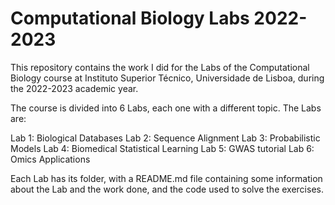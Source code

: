 Computational Biology Labs 2022-2023
===============================
This repository contains the work I did for the Labs of the Computational Biology course at Instituto Superior Técnico, Universidade de Lisboa, during the 2022-2023 academic year.

The course is divided into 6 Labs, each one with a different topic. The Labs are:

Lab 1: Biological Databases
Lab 2: Sequence Alignment
Lab 3: Probabilistic Models
Lab 4: Biomedical Statistical Learning
Lab 5: GWAS tutorial
Lab 6: Omics Applications

Each Lab has its folder, with a README.md file containing some information about the Lab and the work done, and the code used to solve the exercises.
